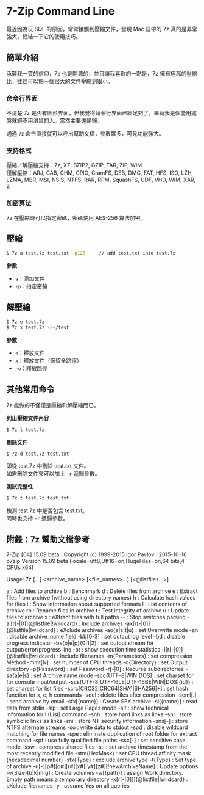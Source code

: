 # 7-Zip Command Line

最近因為玩 SQL 的原因，常常接觸到壓縮文件，發現 Mac 自帶的 7z 真的是非常強大，總結一下它的使用技巧。

## 簡單介紹

承襲我一貫的信仰，7z 也是開源的，並且讓我喜歡的一點是，7z 擁有極高的壓縮比，往往可以把一個很大的文件壓縮到很小。

### 命令行界面

不清楚 7z 是否有圖形界面，但我覺得命令行界面已經足夠了，畢竟我是個能用鍵盤就絕不用滑鼠的人。當然主要還是懶。

通過 `7z` 命令直接就可以呼出幫助文檔，參數眾多，可見功能強大。

### 支持格式

壓縮／解壓縮支持：7z, XZ, BZIP2, GZIP, TAR, ZIP, WIM  
僅解壓縮：ARJ, CAB, CHM, CPIO, CramFS, DEB, DMG, FAT, HFS, ISO, LZH, LZMA, MBR, MSI, NSIS, NTFS, RAR, RPM, SquashFS, UDF, VHD, WIM, XAR, Z

### 加密算法

7z 在壓縮時可以指定密碼，密碼使用 AES-256 算法加密。 

## 壓縮

```sh
$ 7z a test.7z test.txt -p123     // add test.txt into test.7z
```

**參數**  

* `a`：添加文件
* `-p`：指定密鑰

## 解壓縮

```sh
$ 7z e test.7z 
$ 7z x test.7z -o~/test
```

**參數**

* `e`：釋放文件
* `x`：釋放文件（保留全路徑）
* `-o`：釋放路徑

## 其他常用命令

7z 能做的不僅僅是壓縮和解壓縮而已。

**列出壓縮文件內容**

```sh
$ 7z l test.7z
```

**刪除文件**

```sh
$ 7z d test.7z test.txt
```

即從 test.7z 中刪除 test.txt 文件。  
如需刪除文件夾可以加上 `-r` 遞歸參數。

**測試完整性**

```sh
$ 7z t test.7z test.txt
```

檢測 test.7z 中是否包含 test.txt。  
同時也支持 `-r` 遞歸參數。

## 附錄：7z 幫助文檔參考

7-Zip [64] 15.09 beta : Copyright (c) 1999-2015 Igor Pavlov : 2015-10-16
p7zip Version 15.09 beta (locale=utf8,Utf16=on,HugeFiles=on,64 bits,4 CPUs x64)

Usage: 7z <command> [<switches>...] <archive_name> [<file_names>...]
       [<@listfiles...>]

<Commands>
  a : Add files to archive
  b : Benchmark
  d : Delete files from archive
  e : Extract files from archive (without using directory names)
  h : Calculate hash values for files
  i : Show information about supported formats
  l : List contents of archive
  rn : Rename files in archive
  t : Test integrity of archive
  u : Update files to archive
  x : eXtract files with full paths

<Switches>
  -- : Stop switches parsing
  -ai[r[-|0]]{@listfile|!wildcard} : Include archives
  -ax[r[-|0]]{@listfile|!wildcard} : eXclude archives
  -ao{a|s|t|u} : set Overwrite mode
  -an : disable archive_name field
  -bb[0-3] : set output log level
  -bd : disable progress indicator
  -bs{o|e|p}{0|1|2} : set output stream for output/error/progress line
  -bt : show execution time statistics
  -i[r[-|0]]{@listfile|!wildcard} : Include filenames
  -m{Parameters} : set compression Method
    -mmt[N] : set number of CPU threads
  -o{Directory} : set Output directory
  -p{Password} : set Password
  -r[-|0] : Recurse subdirectories
  -sa{a|e|s} : set Archive name mode
  -scc{UTF-8|WIN|DOS} : set charset for for console input/output
  -scs{UTF-8|UTF-16LE|UTF-16BE|WIN|DOS|{id}} : set charset for list files
  -scrc[CRC32|CRC64|SHA1|SHA256|*] : set hash function for x, e, h commands
  -sdel : delete files after compression
  -seml[.] : send archive by email
  -sfx[{name}] : Create SFX archive
  -si[{name}] : read data from stdin
  -slp : set Large Pages mode
  -slt : show technical information for l (List) command
  -snh : store hard links as links
  -snl : store symbolic links as links
  -sni : store NT security information
  -sns[-] : store NTFS alternate streams
  -so : write data to stdout
  -spd : disable wildcard matching for file names
  -spe : eliminate duplication of root folder for extract command
  -spf : use fully qualified file paths
  -ssc[-] : set sensitive case mode
  -ssw : compress shared files
  -stl : set archive timestamp from the most recently modified file
  -stm{HexMask} : set CPU thread affinity mask (hexadecimal number)
  -stx{Type} : exclude archive type
  -t{Type} : Set type of archive
  -u[-][p#][q#][r#][x#][y#][z#][!newArchiveName] : Update options
  -v{Size}[b|k|m|g] : Create volumes
  -w[{path}] : assign Work directory. Empty path means a temporary directory
  -x[r[-|0]]]{@listfile|!wildcard} : eXclude filenames
  -y : assume Yes on all queries





